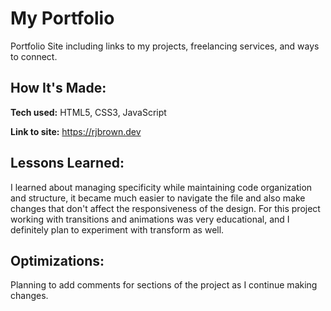 # My Portfolio

Portfolio Site including links to my projects, freelancing services, and ways to connect.

## How It's Made:

**Tech used:** HTML5, CSS3, JavaScript

**Link to site:** https://rjbrown.dev

## Lessons Learned:

I learned about managing specificity while maintaining code organization and structure, it became much easier to navigate the file and also make changes that don't affect the responsiveness of the design. For this project working with transitions and animations was very educational, and I definitely plan to experiment with transform as well.

## Optimizations:

Planning to add comments for sections of the project as I continue making changes.
